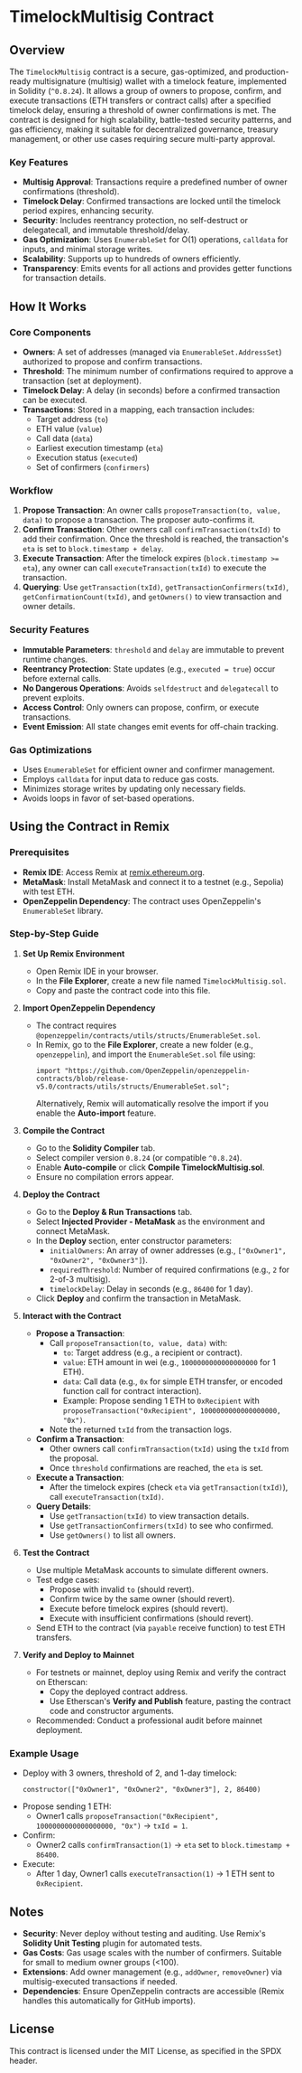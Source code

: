 # TimelockMultisig Contract

## Overview

The `TimelockMultisig` contract is a secure, gas-optimized, and production-ready multisignature (multisig) wallet with a timelock feature, implemented in Solidity (`^0.8.24`). It allows a group of owners to propose, confirm, and execute transactions (ETH transfers or contract calls) after a specified timelock delay, ensuring a threshold of owner confirmations is met. The contract is designed for high scalability, battle-tested security patterns, and gas efficiency, making it suitable for decentralized governance, treasury management, or other use cases requiring secure multi-party approval.

### Key Features
- **Multisig Approval**: Transactions require a predefined number of owner confirmations (threshold).
- **Timelock Delay**: Confirmed transactions are locked until the timelock period expires, enhancing security.
- **Security**: Includes reentrancy protection, no self-destruct or delegatecall, and immutable threshold/delay.
- **Gas Optimization**: Uses `EnumerableSet` for O(1) operations, `calldata` for inputs, and minimal storage writes.
- **Scalability**: Supports up to hundreds of owners efficiently.
- **Transparency**: Emits events for all actions and provides getter functions for transaction details.

## How It Works

### Core Components
- **Owners**: A set of addresses (managed via `EnumerableSet.AddressSet`) authorized to propose and confirm transactions.
- **Threshold**: The minimum number of confirmations required to approve a transaction (set at deployment).
- **Timelock Delay**: A delay (in seconds) before a confirmed transaction can be executed.
- **Transactions**: Stored in a mapping, each transaction includes:
  - Target address (`to`)
  - ETH value (`value`)
  - Call data (`data`)
  - Earliest execution timestamp (`eta`)
  - Execution status (`executed`)
  - Set of confirmers (`confirmers`)

### Workflow
1. **Propose Transaction**: An owner calls `proposeTransaction(to, value, data)` to propose a transaction. The proposer auto-confirms it.
2. **Confirm Transaction**: Other owners call `confirmTransaction(txId)` to add their confirmation. Once the threshold is reached, the transaction's `eta` is set to `block.timestamp + delay`.
3. **Execute Transaction**: After the timelock expires (`block.timestamp >= eta`), any owner can call `executeTransaction(txId)` to execute the transaction.
4. **Querying**: Use `getTransaction(txId)`, `getTransactionConfirmers(txId)`, `getConfirmationCount(txId)`, and `getOwners()` to view transaction and owner details.

### Security Features
- **Immutable Parameters**: `threshold` and `delay` are immutable to prevent runtime changes.
- **Reentrancy Protection**: State updates (e.g., `executed = true`) occur before external calls.
- **No Dangerous Operations**: Avoids `selfdestruct` and `delegatecall` to prevent exploits.
- **Access Control**: Only owners can propose, confirm, or execute transactions.
- **Event Emission**: All state changes emit events for off-chain tracking.

### Gas Optimizations
- Uses `EnumerableSet` for efficient owner and confirmer management.
- Employs `calldata` for input data to reduce gas costs.
- Minimizes storage writes by updating only necessary fields.
- Avoids loops in favor of set-based operations.

## Using the Contract in Remix

### Prerequisites
- **Remix IDE**: Access Remix at [remix.ethereum.org](https://remix.ethereum.org).
- **MetaMask**: Install MetaMask and connect it to a testnet (e.g., Sepolia) with test ETH.
- **OpenZeppelin Dependency**: The contract uses OpenZeppelin's `EnumerableSet` library.

### Step-by-Step Guide

1. **Set Up Remix Environment**
   - Open Remix IDE in your browser.
   - In the **File Explorer**, create a new file named `TimelockMultisig.sol`.
   - Copy and paste the contract code into this file.

2. **Import OpenZeppelin Dependency**
   - The contract requires `@openzeppelin/contracts/utils/structs/EnumerableSet.sol`.
   - In Remix, go to the **File Explorer**, create a new folder (e.g., `openzeppelin`), and import the `EnumerableSet.sol` file using:
     ```solidity
     import "https://github.com/OpenZeppelin/openzeppelin-contracts/blob/release-v5.0/contracts/utils/structs/EnumerableSet.sol";
     ```
     Alternatively, Remix will automatically resolve the import if you enable the **Auto-import** feature.

3. **Compile the Contract**
   - Go to the **Solidity Compiler** tab.
   - Select compiler version `0.8.24` (or compatible `^0.8.24`).
   - Enable **Auto-compile** or click **Compile TimelockMultisig.sol**.
   - Ensure no compilation errors appear.

4. **Deploy the Contract**
   - Go to the **Deploy & Run Transactions** tab.
   - Select **Injected Provider - MetaMask** as the environment and connect MetaMask.
   - In the **Deploy** section, enter constructor parameters:
     - `initialOwners`: An array of owner addresses (e.g., `["0xOwner1", "0xOwner2", "0xOwner3"]`).
     - `requiredThreshold`: Number of required confirmations (e.g., `2` for 2-of-3 multisig).
     - `timelockDelay`: Delay in seconds (e.g., `86400` for 1 day).
   - Click **Deploy** and confirm the transaction in MetaMask.

5. **Interact with the Contract**
   - **Propose a Transaction**:
     - Call `proposeTransaction(to, value, data)` with:
       - `to`: Target address (e.g., a recipient or contract).
       - `value`: ETH amount in wei (e.g., `1000000000000000000` for 1 ETH).
       - `data`: Call data (e.g., `0x` for simple ETH transfer, or encoded function call for contract interaction).
       - Example: Propose sending 1 ETH to `0xRecipient` with `proposeTransaction("0xRecipient", 1000000000000000000, "0x")`.
     - Note the returned `txId` from the transaction logs.
   - **Confirm a Transaction**:
     - Other owners call `confirmTransaction(txId)` using the `txId` from the proposal.
     - Once `threshold` confirmations are reached, the `eta` is set.
   - **Execute a Transaction**:
     - After the timelock expires (check `eta` via `getTransaction(txId)`), call `executeTransaction(txId)`.
   - **Query Details**:
     - Use `getTransaction(txId)` to view transaction details.
     - Use `getTransactionConfirmers(txId)` to see who confirmed.
     - Use `getOwners()` to list all owners.

6. **Test the Contract**
   - Use multiple MetaMask accounts to simulate different owners.
   - Test edge cases:
     - Propose with invalid `to` (should revert).
     - Confirm twice by the same owner (should revert).
     - Execute before timelock expires (should revert).
     - Execute with insufficient confirmations (should revert).
   - Send ETH to the contract (via `payable` receive function) to test ETH transfers.

7. **Verify and Deploy to Mainnet**
   - For testnets or mainnet, deploy using Remix and verify the contract on Etherscan:
     - Copy the deployed contract address.
     - Use Etherscan's **Verify and Publish** feature, pasting the contract code and constructor arguments.
   - Recommended: Conduct a professional audit before mainnet deployment.

### Example Usage
- Deploy with 3 owners, threshold of 2, and 1-day timelock:
  ```solidity
  constructor(["0xOwner1", "0xOwner2", "0xOwner3"], 2, 86400)
  ```
- Propose sending 1 ETH:
  - Owner1 calls `proposeTransaction("0xRecipient", 1000000000000000000, "0x")` → `txId = 1`.
- Confirm:
  - Owner2 calls `confirmTransaction(1)` → `eta` set to `block.timestamp + 86400`.
- Execute:
  - After 1 day, Owner1 calls `executeTransaction(1)` → 1 ETH sent to `0xRecipient`.

## Notes
- **Security**: Never deploy without testing and auditing. Use Remix's **Solidity Unit Testing** plugin for automated tests.
- **Gas Costs**: Gas usage scales with the number of confirmers. Suitable for small to medium owner groups (<100).
- **Extensions**: Add owner management (e.g., `addOwner`, `removeOwner`) via multisig-executed transactions if needed.
- **Dependencies**: Ensure OpenZeppelin contracts are accessible (Remix handles this automatically for GitHub imports).

## License
This contract is licensed under the MIT License, as specified in the SPDX header.